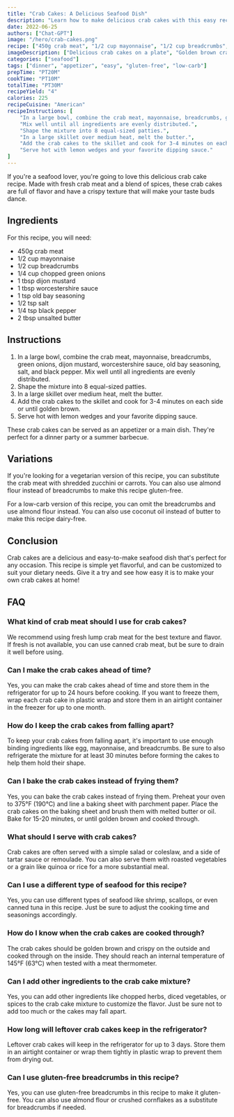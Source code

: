 ```yaml
---
title: "Crab Cakes: A Delicious Seafood Dish"
description: "Learn how to make delicious crab cakes with this easy recipe. Perfect for seafood lovers!"
date: 2022-06-25
authors: ["Chat-GPT"]
image: "/hero/crab-cakes.png"
recipe: ["450g crab meat", "1/2 cup mayonnaise", "1/2 cup breadcrumbs", "1/4 cup chopped green onions", "1 tbsp dijon mustard", "1 tbsp worcestershire sauce", "1 tsp old bay seasoning", "1/2 tsp salt", "1/4 tsp black pepper", "2 tbsp unsalted butter"]
imageDescription: ["Delicious crab cakes on a plate", "Golden brown crab cakes with a crispy texture", "Crab cakes served with a side salad", "A plate of crab cakes with lemon wedges"]
categories: ["seafood"]
tags: ["dinner", "appetizer", "easy", "gluten-free", "low-carb"]
prepTime: "PT20M"
cookTime: "PT10M"
totalTime: "PT30M"
recipeYield: "4"
calories: 225
recipeCuisine: "American"
recipeInstructions: [
    "In a large bowl, combine the crab meat, mayonnaise, breadcrumbs, green onions, dijon mustard, worcestershire sauce, old bay seasoning, salt, and black pepper.",
    "Mix well until all ingredients are evenly distributed.",
    "Shape the mixture into 8 equal-sized patties.",
    "In a large skillet over medium heat, melt the butter.",
    "Add the crab cakes to the skillet and cook for 3-4 minutes on each side or until golden brown.",
    "Serve hot with lemon wedges and your favorite dipping sauce."
]
---
```


If you're a seafood lover, you're going to love this delicious crab cake recipe. Made with fresh crab meat and a blend of spices, these crab cakes are full of flavor and have a crispy texture that will make your taste buds dance.

## Ingredients

For this recipe, you will need:

- 450g crab meat
- 1/2 cup mayonnaise
- 1/2 cup breadcrumbs
- 1/4 cup chopped green onions
- 1 tbsp dijon mustard
- 1 tbsp worcestershire sauce
- 1 tsp old bay seasoning
- 1/2 tsp salt
- 1/4 tsp black pepper
- 2 tbsp unsalted butter

## Instructions

1. In a large bowl, combine the crab meat, mayonnaise, breadcrumbs, green onions, dijon mustard, worcestershire sauce, old bay seasoning, salt, and black pepper. Mix well until all ingredients are evenly distributed.
2. Shape the mixture into 8 equal-sized patties.
3. In a large skillet over medium heat, melt the butter.
4. Add the crab cakes to the skillet and cook for 3-4 minutes on each side or until golden brown.
5. Serve hot with lemon wedges and your favorite dipping sauce.

These crab cakes can be served as an appetizer or a main dish. They're perfect for a dinner party or a summer barbecue.

## Variations

If you're looking for a vegetarian version of this recipe, you can substitute the crab meat with shredded zucchini or carrots. You can also use almond flour instead of breadcrumbs to make this recipe gluten-free.

For a low-carb version of this recipe, you can omit the breadcrumbs and use almond flour instead. You can also use coconut oil instead of butter to make this recipe dairy-free.

## Conclusion

Crab cakes are a delicious and easy-to-make seafood dish that's perfect for any occasion. This recipe is simple yet flavorful, and can be customized to suit your dietary needs. Give it a try and see how easy it is to make your own crab cakes at home!

## FAQ

### What kind of crab meat should I use for crab cakes?

We recommend using fresh lump crab meat for the best texture and flavor. If fresh is not available, you can use canned crab meat, but be sure to drain it well before using.

### Can I make the crab cakes ahead of time?

Yes, you can make the crab cakes ahead of time and store them in the refrigerator for up to 24 hours before cooking. If you want to freeze them, wrap each crab cake in plastic wrap and store them in an airtight container in the freezer for up to one month.

### How do I keep the crab cakes from falling apart?

To keep your crab cakes from falling apart, it's important to use enough binding ingredients like egg, mayonnaise, and breadcrumbs. Be sure to also refrigerate the mixture for at least 30 minutes before forming the cakes to help them hold their shape.

### Can I bake the crab cakes instead of frying them?

Yes, you can bake the crab cakes instead of frying them. Preheat your oven to 375°F (190°C) and line a baking sheet with parchment paper. Place the crab cakes on the baking sheet and brush them with melted butter or oil. Bake for 15-20 minutes, or until golden brown and cooked through.

### What should I serve with crab cakes?

Crab cakes are often served with a simple salad or coleslaw, and a side of tartar sauce or remoulade. You can also serve them with roasted vegetables or a grain like quinoa or rice for a more substantial meal.

### Can I use a different type of seafood for this recipe?

Yes, you can use different types of seafood like shrimp, scallops, or even canned tuna in this recipe. Just be sure to adjust the cooking time and seasonings accordingly.

### How do I know when the crab cakes are cooked through?

The crab cakes should be golden brown and crispy on the outside and cooked through on the inside. They should reach an internal temperature of 145°F (63°C) when tested with a meat thermometer.

### Can I add other ingredients to the crab cake mixture?

Yes, you can add other ingredients like chopped herbs, diced vegetables, or spices to the crab cake mixture to customize the flavor. Just be sure not to add too much or the cakes may fall apart.

### How long will leftover crab cakes keep in the refrigerator?

Leftover crab cakes will keep in the refrigerator for up to 3 days. Store them in an airtight container or wrap them tightly in plastic wrap to prevent them from drying out.

### Can I use gluten-free breadcrumbs in this recipe?

Yes, you can use gluten-free breadcrumbs in this recipe to make it gluten-free. You can also use almond flour or crushed cornflakes as a substitute for breadcrumbs if needed.